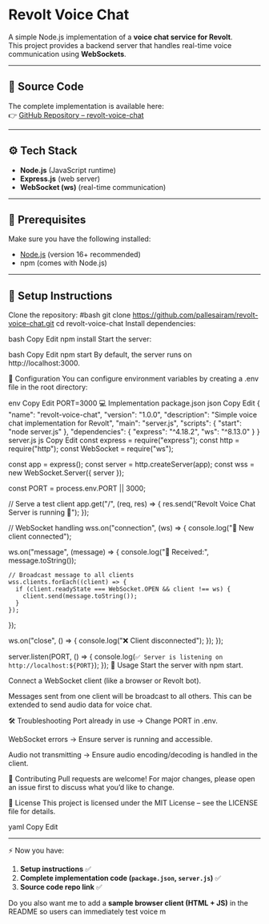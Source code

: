 # Revolt Voice Chat

A simple Node.js implementation of a **voice chat service for Revolt**.  
This project provides a backend server that handles real-time voice communication using **WebSockets**.  

---

## 📂 Source Code
The complete implementation is available here:  
👉 [GitHub Repository – revolt-voice-chat](https://github.com/pallesairam/revolt-voice-chat)

---

## ⚙️ Tech Stack
- **Node.js** (JavaScript runtime)
- **Express.js** (web server)
- **WebSocket (ws)** (real-time communication)

---

## 📌 Prerequisites
Make sure you have the following installed:
- [Node.js](https://nodejs.org/) (version 16+ recommended)
- npm (comes with Node.js)

---

## 🚀 Setup Instructions

Clone the repository:
#bash
git clone https://github.com/pallesairam/revolt-voice-chat.git
cd revolt-voice-chat
Install dependencies:

bash
Copy
Edit
npm install
Start the server:

bash
Copy
Edit
npm start
By default, the server runs on http://localhost:3000.

🔧 Configuration
You can configure environment variables by creating a .env file in the root directory:

env
Copy
Edit
PORT=3000
💻 Implementation
package.json
json
Copy
Edit
{
  "name": "revolt-voice-chat",
  "version": "1.0.0",
  "description": "Simple voice chat implementation for Revolt",
  "main": "server.js",
  "scripts": {
    "start": "node server.js"
  },
  "dependencies": {
    "express": "^4.18.2",
    "ws": "^8.13.0"
  }
}
server.js
js
Copy
Edit
const express = require("express");
const http = require("http");
const WebSocket = require("ws");

const app = express();
const server = http.createServer(app);
const wss = new WebSocket.Server({ server });

const PORT = process.env.PORT || 3000;

// Serve a test client
app.get("/", (req, res) => {
  res.send("Revolt Voice Chat Server is running 🚀");
});

// WebSocket handling
wss.on("connection", (ws) => {
  console.log("🔗 New client connected");

  ws.on("message", (message) => {
    console.log("📩 Received:", message.toString());

    // Broadcast message to all clients
    wss.clients.forEach((client) => {
      if (client.readyState === WebSocket.OPEN && client !== ws) {
        client.send(message.toString());
      }
    });
  });

  ws.on("close", () => {
    console.log("❌ Client disconnected");
  });
});

server.listen(PORT, () => {
  console.log(`✅ Server is listening on http://localhost:${PORT}`);
});
🎤 Usage
Start the server with npm start.

Connect a WebSocket client (like a browser or Revolt bot).

Messages sent from one client will be broadcast to all others.
This can be extended to send audio data for voice chat.

🛠 Troubleshooting
Port already in use → Change PORT in .env.

WebSocket errors → Ensure server is running and accessible.

Audio not transmitting → Ensure audio encoding/decoding is handled in the client.

🤝 Contributing
Pull requests are welcome!
For major changes, please open an issue first to discuss what you’d like to change.

📜 License
This project is licensed under the MIT License – see the LICENSE file for details.

yaml
Copy
Edit

---

⚡ Now you have:
1. **Setup instructions** ✅  
2. **Complete implementation code (`package.json`, `server.js`)** ✅  
3. **Source code repo link** ✅  

Do you also want me to add a **sample browser client (HTML + JS)** in the README so users can immediately test voice m
